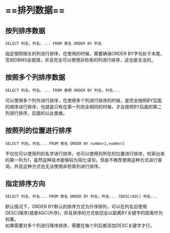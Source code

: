 # ==排列数据==

## 按列排序数据

```
SELECT 列名，列名，... FROM 表名 ORDER BY 列名
```

指定按照相关的列进行排序，在使用的时候，需要确保ORDER BY字句处于末尾，否则DBMS会报错，并且完全可以使用非检索的列进行排序，这也是合法的。

## 按照多个列排序数据

```
SELECT 列名，列名，... FROM 表明 ORDER BY 列名，列名...
```

可以使用多个列作进行排序，在使用多个列进行排序的时候，是完全按照BY后面的顺序进行排序，也就是只有在第一列完全相同的时候，才会按照BY后面的第二列进行排序，后面的以此类推。

## 按照列的位置进行排序

```
SELECT 列名，列名... FROM 表名 ORDER BY number1,number2
```

不仅仅可以使用列的名字进行排序，也可以使用列所在的位置进行排序，检索出来的第一列为1，虽然这种技术能够较为简化语句，但是不推荐使用这种方式进行查询，并且这种方式也无法使用非检索列进行排序。

## 指定排序方向

```
SELECT 列名，列名... FROM 表名 ORDER BY 列名，列名... [DESC/ASC] 列名...
```

默认情况下，ORDER BY默认的排序方式为升序排列，可以在列名后使用DESC(降序)或者ASC(升序)，并且排序的方式依旧会以距离BY关键字的距离作为权重。\
如果需要对多个列进行降序排序，需要在每个列后都添加DESC关键字才行。
